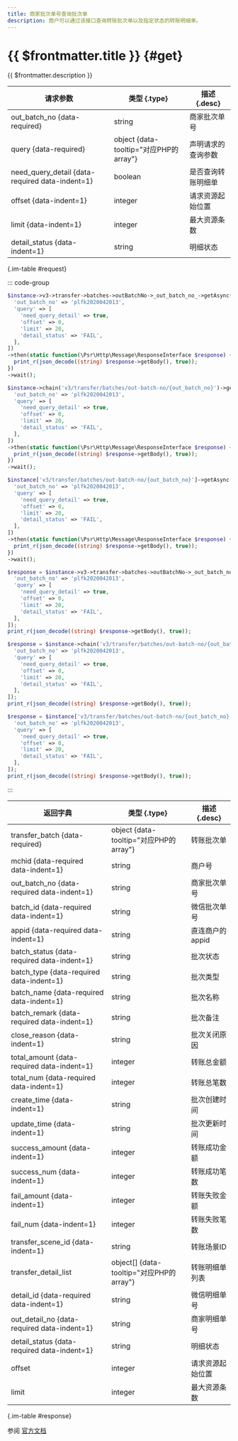 ```yaml
---
title: 商家批次单号查询批次单
description: 商户可以通过该接口查询转账批次单以及指定状态的转账明细单。
---
```


# {{ $frontmatter.title }} {#get}

{{ $frontmatter.description }}

| 请求参数 | 类型 {.type} | 描述 {.desc}
| --- | --- | ---
| out_batch_no {data-required} | string | 商家批次单号
| query {data-required} | object {data-tooltip="对应PHP的array"} | 声明请求的查询参数
| need_query_detail {data-required data-indent=1} | boolean | 是否查询转账明细单
| offset {data-indent=1} | integer | 请求资源起始位置
| limit {data-indent=1} | integer | 最大资源条数
| detail_status {data-indent=1} | string | 明细状态

{.im-table #request}

::: code-group

```php [异步纯链式]
$instance->v3->transfer->batches->outBatchNo->_out_batch_no_->getAsync([
  'out_batch_no' => 'plfk2020042013',
  'query' => [
    'need_query_detail' => true,
    'offset' => 0,
    'limit' => 20,
    'detail_status' => 'FAIL',
  ],
])
->then(static function(\Psr\Http\Message\ResponseInterface $response) {
  print_r(json_decode((string) $response->getBody(), true));
})
->wait();
```

```php [异步声明式]
$instance->chain('v3/transfer/batches/out-batch-no/{out_batch_no}')->getAsync([
  'out_batch_no' => 'plfk2020042013',
  'query' => [
    'need_query_detail' => true,
    'offset' => 0,
    'limit' => 20,
    'detail_status' => 'FAIL',
  ],
])
->then(static function(\Psr\Http\Message\ResponseInterface $response) {
  print_r(json_decode((string) $response->getBody(), true));
})
->wait();
```

```php [异步属性式]
$instance['v3/transfer/batches/out-batch-no/{out_batch_no}']->getAsync([
  'out_batch_no' => 'plfk2020042013',
  'query' => [
    'need_query_detail' => true,
    'offset' => 0,
    'limit' => 20,
    'detail_status' => 'FAIL',
  ],
])
->then(static function(\Psr\Http\Message\ResponseInterface $response) {
  print_r(json_decode((string) $response->getBody(), true));
})
->wait();
```

```php [同步纯链式]
$response = $instance->v3->transfer->batches->outBatchNo->_out_batch_no_->get([
  'out_batch_no' => 'plfk2020042013',
  'query' => [
    'need_query_detail' => true,
    'offset' => 0,
    'limit' => 20,
    'detail_status' => 'FAIL',
  ],
]);
print_r(json_decode((string) $response->getBody(), true));
```

```php [同步声明式]
$response = $instance->chain('v3/transfer/batches/out-batch-no/{out_batch_no}')->get([
  'out_batch_no' => 'plfk2020042013',
  'query' => [
    'need_query_detail' => true,
    'offset' => 0,
    'limit' => 20,
    'detail_status' => 'FAIL',
  ],
]);
print_r(json_decode((string) $response->getBody(), true));
```

```php [同步属性式]
$response = $instance['v3/transfer/batches/out-batch-no/{out_batch_no}']->get([
  'out_batch_no' => 'plfk2020042013',
  'query' => [
    'need_query_detail' => true,
    'offset' => 0,
    'limit' => 20,
    'detail_status' => 'FAIL',
  ],
]);
print_r(json_decode((string) $response->getBody(), true));
```

:::

| 返回字典 | 类型 {.type} | 描述 {.desc}
| --- | --- | ---
| transfer_batch {data-required}| object {data-tooltip="对应PHP的array"} | 转账批次单
| mchid {data-required data-indent=1} | string | 商户号
| out_batch_no {data-required data-indent=1} | string | 商家批次单号
| batch_id {data-required data-indent=1} | string | 微信批次单号
| appid {data-required data-indent=1} | string | 直连商户的appid
| batch_status {data-required data-indent=1} | string | 批次状态
| batch_type {data-required data-indent=1} | string | 批次类型
| batch_name {data-required data-indent=1} | string | 批次名称
| batch_remark {data-required data-indent=1} | string | 批次备注
| close_reason {data-indent=1} | string | 批次关闭原因
| total_amount {data-required data-indent=1} | integer | 转账总金额
| total_num {data-required data-indent=1} | integer | 转账总笔数
| create_time {data-indent=1} | string | 批次创建时间
| update_time {data-indent=1} | string | 批次更新时间
| success_amount {data-indent=1} | integer | 转账成功金额
| success_num {data-indent=1} | integer | 转账成功笔数
| fail_amount {data-indent=1} | integer | 转账失败金额
| fail_num {data-indent=1} | integer | 转账失败笔数
| transfer_scene_id {data-indent=1} | string | 转账场景ID
| transfer_detail_list | object[] {data-tooltip="对应PHP的array"} | 转账明细单列表
| detail_id {data-required data-indent=1} | string | 微信明细单号
| out_detail_no {data-required data-indent=1} | string | 商家明细单号
| detail_status {data-required data-indent=1} | string | 明细状态
| offset | integer | 请求资源起始位置
| limit | integer | 最大资源条数

{.im-table #response}

参阅 [官方文档](https://pay.weixin.qq.com/wiki/doc/apiv3/wxpay/pay/transfer/chapter3_4.shtml)
